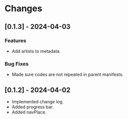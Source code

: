 # Changes

## [0.1.3] - 2024-04-03

### Features

* Add artists to metadata.

### Bug Fixes

* Made sure codes are not repeated in parent manifests.

## [0.1.2] - 2024-04-02

* Implemented change log.
* Added progress bar.
* Added navPlace.